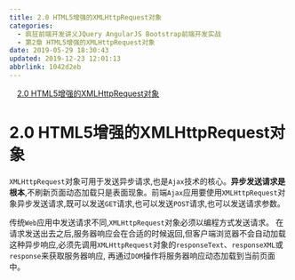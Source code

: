 ```yaml
---
title: 2.0 HTML5增强的XMLHttpRequest对象
categories: 
  - 疯狂前端开发讲义JQuery AngularJS Bootstrap前端开发实战
  - 第2章 HTML5增强的XMLHttpRequest对象
date: 2019-05-29 18:30:43
updated: 2019-12-23 12:01:13
abbrlink: 1042d2eb
---
```

<div id='my_toc'><a href="/JavaReadingNotes/1042d2eb/#2-0-HTML5增强的XMLHttpRequest对象" class="header_1">2.0 HTML5增强的XMLHttpRequest对象</a>&nbsp;<br></div>
<style>.header_1{margin-left: 1em;}.header_2{margin-left: 2em;}.header_3{margin-left: 3em;}.header_4{margin-left: 4em;}.header_5{margin-left: 5em;}.header_6{margin-left: 6em;}</style>
<!--more-->
<script>if (navigator.platform.search('arm')==-1){document.getElementById('my_toc').style.display = 'none';}var e,p = document.getElementsByTagName('p');while (p.length>0) {e = p[0];e.parentElement.removeChild(e);}</script>

<!--end-->
# 2.0 HTML5增强的XMLHttpRequest对象 #
`XMLHttpRequest`对象可用于发送异步请求,也是`Ajax`技术的核心。**异步发送请求是根本**,不刷新页面动态加载只是表面现象。前端`Ajax`应用要使用`XMLHttpRequest`对象异步发送请求,既可以发送`GET`请求,也可以发送`POST`请求,也可以发送请求参数。

传统`Web`应用中发送请求不同,`XMLHttpRequest`对象必须以编程方式发送请求。
在请求发送出去之后,服务器响应会在合适的时候返回,但客户端浏览器不会自动加载这种异步响应,必须先调用`XMLHttpRequest`对象的`responseText`、`responseXML`或`response`来获取服务器响应,
再通过`DOM`操作将服务器响应动态加载到当前页面中。

